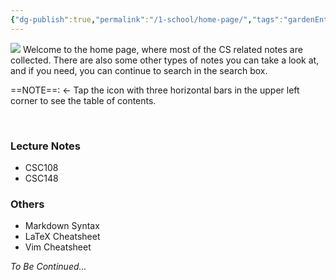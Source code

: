 ```yaml
---
{"dg-publish":true,"permalink":"/1-school/home-page/","tags":"gardenEntry"}
---
```


![](https://i.imgur.com/dlh7s14.jpg)
Welcome to the home page, where most of the CS related notes are collected. There are also some other types of notes you can take a look at, and if you need, you can continue to search in the search box.

==NOTE==: &#8592; Tap the icon with three horizontal bars in the upper left corner to see the table of contents.

&nbsp;

### Lecture Notes
* CSC108
* CSC148


### Others
* Markdown Syntax
* LaTeX Cheatsheet
* Vim Cheatsheet

*To Be Continued...*